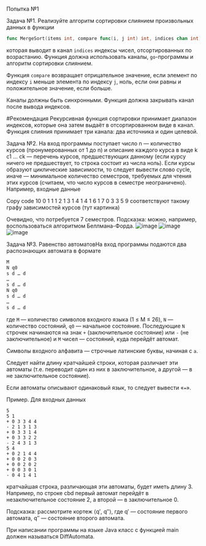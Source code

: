 Попытка №1

Задача №1.
Реализуйте алгоритм сортировки слиянием произвольных данных в функции
```go
func MergeSort(items int, compare func(i, j int) int, indices chan int)
```
которая выводит в канал ```indices``` индексы чисел, отсортированных по возрастанию. Функция должна использовать каналы, ```go```-программы и алгоритм сортировки слиянием.

Функция ```compare``` возвращает отрицательное значение, если элемент по индексу ```i``` меньше элемента по индексу ```j```, ноль, если они равны и положительное значение, если больше.

Каналы должны быть синхронными. Функция должна закрывать канал после вывода индексов.

#Рекомендация
    Рекурсивная функция сортировки принимает диапазон индексов, которые она затем выдаёт в отсортированном виде в канал.
    Функция слияния принимает три канала: два источника и один целевой.

Задача №2.
На вход программы поступает число n — количество курсов (пронумерованных от 1 до n) и описание каждого курса в виде k c1 … ck — перечень курсов, предшествующих данному (если курсу ничего не предшествует, то строка состоит из числа ноль).
Если курсы образуют циклические зависимости, то следует вывести слово cycle, иначе — минимальное количество семестров, требуемых для чтения этих курсов (считаем, что число курсов в семестре неограничено).
Например, входные данные


Copy code
10
0
1 1
1 2
1 3
1 4
1 4
1 6
1 7
0
3 3 5 9
соответствуют такому графу зависимостей курсов (тут картинка)

Очевидно, что потребуется 7 семестров.
Подсказка: можно, например, воспользоваться алгоритмом Беллмана-Форда.
![image](https://github.com/Kregiss/BMSTU_programming/assets/145288385/1f31a823-4c59-4a23-95a8-311e13711621)
![image](https://github.com/Kregiss/BMSTU_programming/assets/145288385/c06cb3b4-576d-48f5-b9f8-19bff6d3d439)
![image](https://github.com/Kregiss/BMSTU_programming/assets/145288385/531f27b4-6302-45c3-be51-a27772605ed0)


Задача №3.
Равенство автоматовНа вход программы подаются два распознающих автомата в формате
```go
M
N q0
s d … d
…
s d … d
N q0
s d … d
…
s d … d
```

где ```M``` — количество символов входного языка (1 ≤ M ≤ 26), ```N``` — количество состояний, ```q0``` — начальное состояние.
Последующие ```N``` строчек начинаются на знак ```+``` (заключительное состояние) или ```-``` (не заключительное) и ```M``` чисел — состояний, куда перейдёт автомат.

Символы входного алфавита — строчные латинские буквы, начиная с ```a```.

Следует найти длину кратчайшей строки, которая различает эти автоматы (т.е. переводит один из них в заключительное, а другой — в не заключительное состояние).

Если автоматы описывают одинаковый язык, то следует вывести «```=```».

Пример. Для входных данных
```
5
5 1
+ 0 3 3 4 4
- 2 1 3 1 3
+ 0 3 3 1 4
+ 0 3 3 2 2
- 2 4 3 1 3
5 4
+ 0 2 1 4 4
+ 0 0 2 0 3
+ 0 0 2 0 2
+ 0 0 3 0 1
- 0 4 1 4 1
```
кратчайшая строка, различающая эти автоматы, будет иметь длину 3. Например, по строке cbd первый автомат перейдёт в незаключительное состояние 2, а второй — в заключительное 0.

Подсказка: рассмотрите кортеж ⟨q′, q″⟩, где q′ — состояние первого автомата, q″ — состояние второго автомата.

При написании программы на языке Java класс с функцией main должен называться DiffAutomata.
